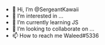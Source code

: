 - 👋 Hi, I’m @SergeantKawaii
- 👀 I’m interested in ...
- 🌱 I’m currently learning JS
- 💞️ I’m looking to collaborate on ...
- 📫 How to reach me Waleed#5336

<!---
SergeantKawaii/SergeantKawaii is a ✨ special ✨ repository because its `README.md` (this file) appears on your GitHub profile.
You can click the Preview link to take a look at your changes.
--->

